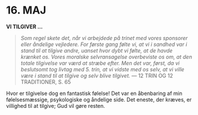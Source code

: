 # 16. MAJ

**VI TILGIVER …**

> *Som regel skete det, når vi arbejdede på trinet med vores sponsorer eller åndelige vejledere. For første gang følte vi, at vi i sandhed var i stand til at tilgive andre, uanset hvor dybt vi følte, at de havde krænket os. Vores moralske selvransagelse overbeviste os om, at den totale tilgivelse var værd at stræbe efter. Men det var, først, da vi beslutsomt tog livtag med 5. trin, at vi vidste med os selv, at vi ville være i stand til at tilgive og selv blive tilgivet.*
> — 12 TRIN OG 12 TRADITIONER, S. 65

Hvor er tilgivelse dog en fantastisk følelse! Det var en åbenbaring af min følelsesmæssige, psykologiske og åndelige side. Det eneste, der kræves, er villighed til at tilgive; Gud vil gøre resten.
